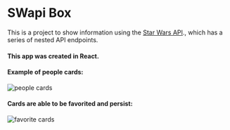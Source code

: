 # SWapi Box
This is a project to show information using the [Star Wars API](https://swapi.co/api)., which has a series of nested API endpoints. 

#### This app was created in React. 

#### Example of people cards:  

![people cards](./swapi_people.png)  

#### Cards are able to be favorited and persist:  

![favorite cards](./swapi_favorites.png)  